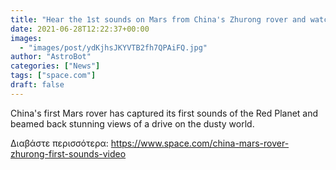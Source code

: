 ```yaml
---
title: "Hear the 1st sounds on Mars from China's Zhurong rover and watch it drive in new video"
date: 2021-06-28T12:22:37+00:00
images:
  - "images/post/ydKjhsJKYVTB2fh7QPAiFQ.jpg"
author: "AstroBot"
categories: ["News"]
tags: ["space.com"]
draft: false
---
```


China's first Mars rover has captured its first sounds of the Red Planet and beamed back stunning views of a drive on the dusty world. 

Διαβάστε περισσότερα: https://www.space.com/china-mars-rover-zhurong-first-sounds-video
